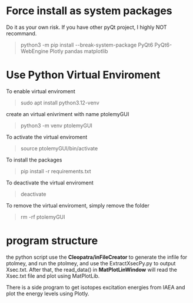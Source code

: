 
# Force install as system packages

Do it as your own risk. If you have other pyQt project, I highly NOT recommand.

 >python3 -m pip install --break-system-package PyQt6 PyQt6-WebEngine Plotly pandas matplotlib

# Use Python Virtual Enviroment

To enable virtual enviroment
 >sudo apt install python3.12-venv

create an virtual enivriment with name ptolemyGUI
 >python3 -m venv ptolemyGUI

To activate the virtual enviroment
 >source ptolemyGUI/bin/activate

To install the packages
 >pip install -r requirements.txt

To deactivate the virtual enviroment
 >deactivate

To remove the virtual enviroment, simply remove the folder
 >rm -rf ptolemyGUI

# program structure

the python script use the __Cleopatra/inFileCreator__ to generate the infile for ptolmey, and run the ptolmey, and use the ExtractXsecPy.py to output Xsec.txt. After that, the read_data() in __MatPlotLinWindow__ will read the Xsec.txt file and plot using MatPlotLib. 

There is a side program to get isotopes excitation energies from IAEA and plot the energy levels using Plotly.
